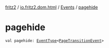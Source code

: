[fritz2](../../index.md) / [io.fritz2.dom.html](../index.md) / [Events](index.md) / [pagehide](./pagehide.md)

# pagehide

`val pagehide: `[`EventType`](../-event-type/index.md)`<`[`PageTransitionEvent`](https://kotlinlang.org/api/latest/jvm/stdlib/org.w3c.dom/-page-transition-event/index.html)`>`